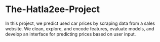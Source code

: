 # The-Hatla2ee-Project
In this project, we predict used car prices by scraping data from a sales website. We clean, explore, and encode features, evaluate models, and develop an interface for predicting prices based on user input.
